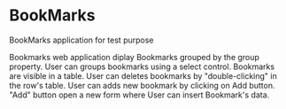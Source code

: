 # BookMarks
BookMarks application for test purpose

Bookmarks web application diplay Bookmarks grouped by the group property.
User can groups bookmarks using a select control.
Bookmarks are visible in a table.
User can deletes bookmarks by "double-clicking" in the row's table.
User can adds new bookmark by clicking on Add button.
"Add" button open a new form where User can insert Bookmark's data.


